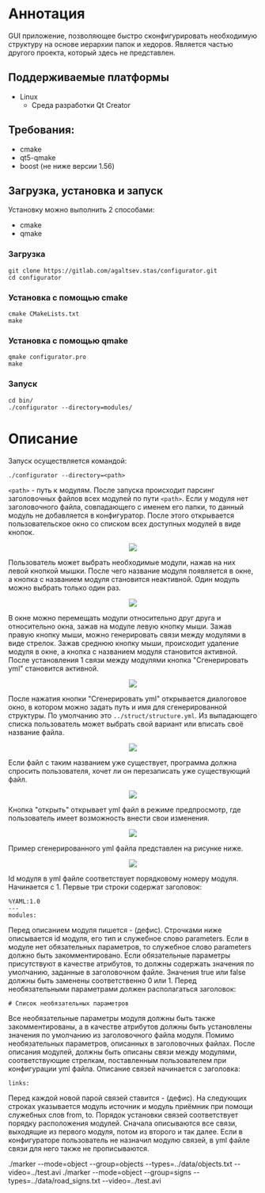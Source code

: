 # Аннотация
GUI приложение, позволяющее быстро сконфигурировать необходимую структуру на основе иерархии папок и хедоров. Является частью другого проекта, который здесь не представлен. 

## Поддерживаемые платформы
* Linux 
  * Среда разработки Qt Creator

## Требования:
* cmake
* qt5-qmake
* boost (не ниже версии 1.56)

## Загрузка, установка и запуск
Установку можно выполнить 2 способами:
* cmake
* qmake

### Загрузка
```
git clone https://gitlab.com/agaltsev.stas/configurator.git
cd configurator
```
### Установка с помощью cmake
```
cmake CMakeLists.txt
make
```
### Установка с помощью qmake
```
qmake configurator.pro
make
```
### Запуск
```
cd bin/
./configurator --directory=modules/
```

# Описание
Запуск осуществляется командой:
```
./configurator --directory=<path>
```
```<path>``` - путь к модулям. 
После запуска происходит парсинг заголовочных файлов всех модулей по пути ```<path>```. Если у модуля нет заголовочного файла, совпадающего с именем его папки, то данный модуль не добавляется в конфигуратор. После этого открывается пользовательское окно со списком всех доступных модулей в виде кнопок.
<p align="center">
<img src="images/1.png" align="center"/></p>

Пользователь может выбрать необходимые модули, нажав на них левой кнопкой мышки. После чего название модуля появляется в окне, а кнопка с названием модуля становится неактивной. Один модуль можно выбрать только один раз. 
<p align="center">
<img src="images/2.png" align="center"/></p>

В окне можно перемещать модули относительно друг друга и относительно окна, зажав на модуле левую кнопку мыши. Зажав правую кнопку мыши, можно генерировать связи между модулями в виде стрелок. Зажав среднюю кнопку мыши, происходит удаление модуля в окне, а кнопка с названием модуля становится активной. После установления 1 связи между модулями кнопка "Сгенерировать yml" становится активной.
<p align="center">
<img src="images/3.png" align="center"/></p>

После нажатия кнопки "Сгенерировать yml" открывается диалоговое окно, в котором можно задать путь и имя для сгенерированной структуры. По умолчанию это ```../struct/structure.yml```. Из выпадающего списка пользователь может выбрать свой вариант или вписать своё название файла.
<p align="center">
<img src="images/4.png" align="center"/></p>

Если файл с таким названием уже существует, программа должна спросить пользователя, хочет ли он перезаписать уже существующий файл.
<p align="center">
<img src="images/5.png" align="center"/></p>

Кнопка "открыть" открывает yml файл в режиме предпросмотр, где пользователь имеет возможность внести свои изменения.
<p align="center">
<img src="images/6.png" align="center"/></p>

Пример сгенерированного yml файла представлен на рисунке ниже.
<p align="center">
<img src="images/7.png" align="center"/></p>

Id модуля в yml файле соответствует порядковому номеру модуля. Начинается с 1. Первые три строки содержат заголовок:

```
%YAML:1.0
---
modules:
```
Перед описанием модуля пишется - (дефис). Строчками ниже описывается id модуля, его тип и служебное слово parameters. Если в модуле нет обязательных параметров, то служебное слово parameters должно быть закомментировано. Если обязательные параметры присутствуют в качестве атрибутов, то должны содержать значения по умолчанию, заданные в заголовочном файле. Значения true или false должны быть заменены соответственно 0 или 1. Перед необязательными параметрами должен располагаться заголовок: 
```
# Список необязательных параметров
```
Все необязательные параметры модуля должны быть также закомментированы, а в качестве атрибутов должны быть установлены значения по умолчанию из заголовочного файла модуля. Помимо необязательных параметров, описанных в заголовочных файлах.
После описания модулей, должны быть описаны связи между модулями, соответствующие стрелкам, поставленным пользователем при конфигурации yml файла. Описание связей начинается с заголовка:
```
links:
```
Перед каждой новой парой связей ставится - (дефис). На следующих строках указывается модуль источник и модуль приёмник при помощи служебных слов from, to. 
Порядок установки связей соответствует порядку расположения модулей. Сначала описываются все связи, выходящие из первого модуля, потом из второго и так далее. Если в конфигураторе пользователь не назначил модулю связей, в yml файле связи для него также не прописываются. 


./marker --mode=object --group=objects --types=../data/objects.txt --video=../test.avi
./marker --mode=object --group=signs --types=../data/road_signs.txt --video=../test.avi
